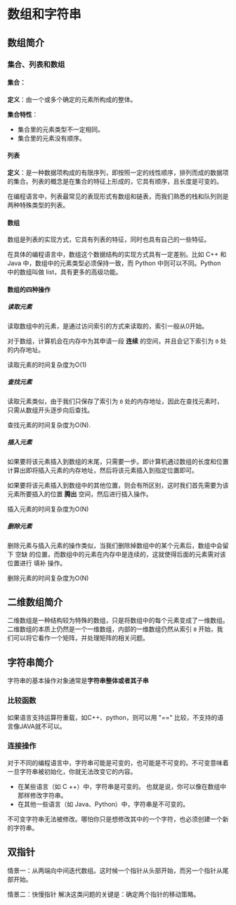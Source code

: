 # 数组和字符串

## 数组简介

### 集合、列表和数组

#### 集合：

**定义**：由一个或多个确定的元素所构成的整体。

**集合特性**：

- 集合里的元素类型不一定相同。
- 集合里的元素没有顺序。

#### 列表

**定义**：是一种数据项构成的有限序列，即按照一定的线性顺序，排列而成的数据项的集合。列表的概念是在集合的特征上形成的，它具有顺序，且长度是可变的。

在编程语言中，列表最常见的表现形式有数组和链表，而我们熟悉的栈和队列则是两种特殊类型的列表。

#### 数组

数组是列表的实现方式，它具有列表的特征，同时也具有自己的一些特征。

在具体的编程语言中，数组这个数据结构的实现方式具有一定差别。比如 C++ 和 Java 中，数组中的元素类型必须保持一致，而 Python 中则可以不同。Python 中的数组叫做 list，具有更多的高级功能。

#### 数组的四种操作

##### 读取元素

读取数组中的元素，是通过访问索引的方式来读取的，索引一般从0开始。

对于数组，计算机会在内存中为其申请一段 **连续** 的空间，并且会记下索引为 `0` 处的内存地址。

读取元素的时间复杂度为O(1)

##### 查找元素

读取元素类似，由于我们只保存了索引为 `0` 处的内存地址，因此在查找元素时，只需从数组开头逐步向后查找。

查找元素的时间复杂度为O(N).

##### 插入元素

如果要将该元素插入到数组的末尾，只需要一步。即计算机通过数组的长度和位置计算出即将插入元素的内存地址，然后将该元素插入到指定位置即可。

如果要将该元素插入到数组中的其他位置，则会有所区别，这时我们首先需要为该元素所要插入的位置 **腾出** 空间，然后进行插入操作。

插入元素的时间复杂度为O(N)

##### 删除元素

删除元素与插入元素的操作类似，当我们删除掉数组中的某个元素后，数组中会留下 空缺 的位置，而数组中的元素在内存中是连续的，这就使得后面的元素需对该位置进行 填补 操作。

删除元素的时间复杂度为O(N)

## 二维数组简介

二维数组是一种结构较为特殊的数组，只是将数组中的每个元素变成了一维数组。二维数组的本质上仍然是一个一维数组，内部的一维数组仍然从索引 `0` 开始，我们可以将它看作一个矩阵，并处理矩阵的相关问题。

## 字符串简介

字符串的基本操作对象通常是**字符串整体或者其子串**

### 比较函数

如果语言支持运算符重载，如C++、python，则可以用 "==" 比较，不支持的语言像JAVA就不可以。

### 连接操作

对于不同的编程语言中，字符串可能是可变的，也可能是不可变的。不可变意味着一旦字符串被初始化，你就无法改变它的内容。

- 在某些语言（如 C ++）中，字符串是可变的。 也就是说，你可以像在数组中那样修改字符串。
- 在其他一些语言（如 Java、Python）中，字符串是不可变的。

不可变字符串无法被修改。哪怕你只是想修改其中的一个字符，也必须创建一个新的字符串。

## 双指针

情景一：从两端向中间迭代数组。这时候一个指针从头部开始，而另一个指针从尾部开始。

情景二：快慢指针	解决这类问题的关键是：确定两个指针的移动策略。
